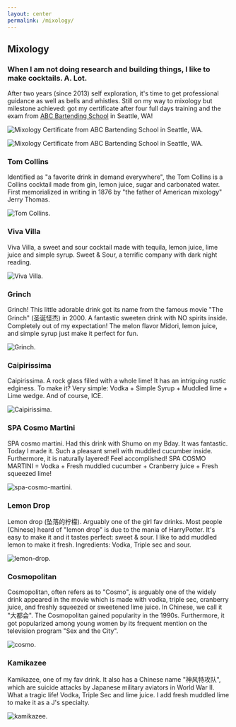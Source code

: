 ```yaml
---
layout: center
permalink: /mixology/
---
```



## Mixology

### When I am not doing research and building things, I like to make cocktails. A. Lot.

After two years (since 2013) self exploration, it's time to get professional guidance as well as bells and whistles. Still on my way to mixology but milestone achieved: got my certificate after four full days training and the exam from [ABC Bartending School](http://www.abcbartending.com/index.php) in Seattle, WA!

![Mixology Certificate from ABC Bartending School in Seattle, WA.](/images/mixology/abc_graduate_photo.jpg)

![Mixology Certificate from ABC Bartending School in Seattle, WA.](/images/mixology/abc_degree.jpg)

### Tom Collins

Identified as "a favorite drink in demand everywhere", the Tom Collins is a Collins cocktail made from gin, lemon juice, sugar and carbonated water. First memorialized in writing in 1876 by "the father of American mixology" Jerry Thomas.

![Tom Collins.](/images/mixology/2015-10-09-tom-collins.jpg)


### Viva Villa

Viva Villa, a sweet and sour cocktail made with tequila, lemon juice, lime juice and simple syrup. Sweet & Sour, a terrific company with dark night reading.

![Viva Villa.](/images/mixology/2015-10-01-viva-villa.jpg)


### Grinch

Grinch! This little adorable drink got its name from the famous movie "The Grinch" (圣诞怪杰) in 2000. A fantastic sweeten drink with NO spirits inside. Completely out of my expectation! The melon flavor Midori, lemon juice, and simple syrup just make it perfect for fun. 

![Grinch.](/images/mixology/2015-09-30-grinch.jpg)


### Caipirissima

Caipirissima. A rock glass filled with a whole lime! It has an intriguing rustic edginess. To make it? Very simple: Vodka + Simple Syrup + Muddled lime + Lime wedge. And of course, ICE.

![Caipirissima.](/images/mixology/2015-09-25-caipirissima.jpg)


### SPA Cosmo Martini

SPA cosmo martini. Had this drink with Shumo on my Bday. It was fantastic. Today I made it. Such a pleasant smell with muddled cucumber inside. Furthermore, it is naturally layered! Feel accomplished! SPA COSMO MARTINI = Vodka + Fresh muddled cucumber + Cranberry juice + Fresh squeezed lime!

![spa-cosmo-martini.](/images/mixology/2015-09-21-spa-cosmo-martini.jpg)


### Lemon Drop

Lemon drop (坠落的柠檬). Arguably one of the girl fav drinks. Most people (Chinese) heard of "lemon drop" is due to the mania of HarryPotter. It's easy to make it and it tastes perfect: sweet & sour. I like to add muddled lemon to make it fresh. Ingredients: Vodka, Triple sec and sour. 

![lemon-drop.](/images/mixology/2015-09-18-lemon-drop.jpg)


### Cosmopolitan

Cosmopolitan, often refers as to "Cosmo", is arguably one of the widely drink appeared in the movie which is made with vodka, triple sec, cranberry juice, and freshly squeezed or sweetened lime juice. In Chinese, we call it "大都会". The Cosmopolitan gained popularity in the 1990s. Furthermore, it got popularized among young women by its frequent mention on the television program "Sex and the City". 

![cosmo.](/images/mixology/2015-09-12-cosmo.jpg)


### Kamikazee

Kamikazee, one of my fav drink. It also has a Chinese name "神风特攻队", which are suicide attacks by Japanese military aviators in World War II. What a tragic life! Vodka, Triple Sec and lime juice. I add fresh muddled lime to make it as a J's specialty.

![kamikazee.](/images/mixology/2015-09-08-kamikazee.jpg)


